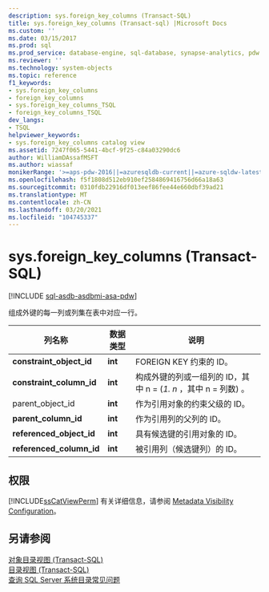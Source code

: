 ```yaml
---
description: sys.foreign_key_columns (Transact-SQL)
title: sys.foreign_key_columns (Transact-sql) |Microsoft Docs
ms.custom: ''
ms.date: 03/15/2017
ms.prod: sql
ms.prod_service: database-engine, sql-database, synapse-analytics, pdw
ms.reviewer: ''
ms.technology: system-objects
ms.topic: reference
f1_keywords:
- sys.foreign_key_columns
- foreign_key_columns
- sys.foreign_key_columns_TSQL
- foreign_key_columns_TSQL
dev_langs:
- TSQL
helpviewer_keywords:
- sys.foreign_key_columns catalog view
ms.assetid: 7247f065-5441-4bcf-9f25-c84a03290dc6
author: WilliamDAssafMSFT
ms.author: wiassaf
monikerRange: '>=aps-pdw-2016||=azuresqldb-current||=azure-sqldw-latest||>=sql-server-2016||>=sql-server-linux-2017||=azuresqldb-mi-current'
ms.openlocfilehash: f5f1808d512eb910ef2584869416756d66a18a63
ms.sourcegitcommit: 0310fdb22916df013eef86fee44e660dbf39ad21
ms.translationtype: MT
ms.contentlocale: zh-CN
ms.lasthandoff: 03/20/2021
ms.locfileid: "104745337"
---
```

# <a name="sysforeign_key_columns-transact-sql"></a>sys.foreign_key_columns (Transact-SQL)
[!INCLUDE [sql-asdb-asdbmi-asa-pdw](../../includes/applies-to-version/sql-asdb-asdbmi-asa-pdw.md)]

  组成外键的每一列或列集在表中对应一行。  
  
|列名称|数据类型|说明|  
|-----------------|---------------|-----------------|  
|**constraint_object_id**|**int**|FOREIGN KEY 约束的 ID。|  
|**constraint_column_id**|**int**|构成外键的列或一组列的 ID，其中 n = (*1. n* ，其中 n = 列数) 。|  
|parent_object_id|**int**|作为引用对象的约束父级的 ID。|  
|**parent_column_id**|**int**|作为引用列的父列的 ID。|  
|**referenced_object_id**|**int**|具有候选键的引用对象的 ID。|  
|**referenced_column_id**|**int**|被引用列（候选键列）的 ID。|  
  
## <a name="permissions"></a>权限  
 [!INCLUDE[ssCatViewPerm](../../includes/sscatviewperm-md.md)] 有关详细信息，请参阅 [Metadata Visibility Configuration](../../relational-databases/security/metadata-visibility-configuration.md)。  
  
## <a name="see-also"></a>另请参阅  
 [对象目录视图 (Transact-SQL)](../../relational-databases/system-catalog-views/object-catalog-views-transact-sql.md)   
 [目录视图 (Transact-SQL)](../../relational-databases/system-catalog-views/catalog-views-transact-sql.md)   
 [查询 SQL Server 系统目录常见问题](../../relational-databases/system-catalog-views/querying-the-sql-server-system-catalog-faq.yml)  
  
  
